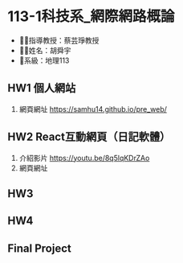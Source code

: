# 113-1科技系_網際網路概論
- :woman_teacher:指導教授：蔡芸琤教授
- :man_student:姓名：胡舜宇
- :school:系級：地理113  
## HW1 個人網站
1. 網頁網址 https://samhu14.github.io/pre_web/  
## HW2 React互動網頁（日記軟體）
1. 介紹影片 https://youtu.be/8q5lqKDrZAo  
2. 網頁網址
## HW3

## HW4

## Final Project
